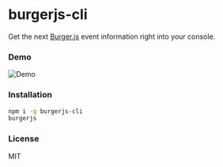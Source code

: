 # burgerjs-cli

Get the next [Burger.js](meetup.com/es-ES/burgerjs/) event information right into your console.

### Demo

![Demo](http://g.recordit.co/zT0KrWjXoW.gif)

### Installation

```bash
npm i -g burgerjs-cli
burgerjs
```

### License

MIT
